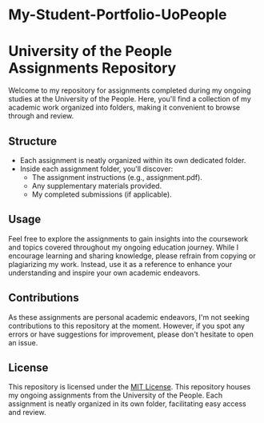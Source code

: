 # My-Student-Portfolio-UoPeople
# University of the People Assignments Repository

Welcome to my repository for assignments completed during my ongoing studies at the University of the People. Here, you'll find a collection of my academic work organized into folders, making it convenient to browse through and review.

## Structure

- Each assignment is neatly organized within its own dedicated folder.
- Inside each assignment folder, you'll discover:
  - The assignment instructions (e.g., assignment.pdf).
  - Any supplementary materials provided.
  - My completed submissions (if applicable).

## Usage

Feel free to explore the assignments to gain insights into the coursework and topics covered throughout my ongoing education journey. While I encourage learning and sharing knowledge, please refrain from copying or plagiarizing my work. Instead, use it as a reference to enhance your understanding and inspire your own academic endeavors.

## Contributions

As these assignments are personal academic endeavors, I'm not seeking contributions to this repository at the moment. However, if you spot any errors or have suggestions for improvement, please don't hesitate to open an issue.

## License

This repository is licensed under the [MIT License](LICENSE).
This repository houses my ongoing assignments from the University of the People. Each assignment is neatly organized in its own folder, facilitating easy access and review. 
